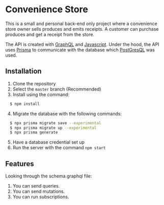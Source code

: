 # Convenience Store

This is a small and personal back-end only project where a convenience store owner sells produces and emits receipts. A customer can purchase produces and get a receipt from the store.

The API is created with [GraphQL](https://graphql.org) and [Javascript](https://www.javascript.com). Under the hood, the API uses [Prisma](https://prisma.io) to communicate with the database which [PostGresQL](https://www.postgresql.org) was used.

## Installation

1. Clone the repository
2. Select the `master` branch (Recommended) 
3. Install using the command:
```bash
  $ npm install
```
4. Migrate the database with the following commands:
```bash
  $ npx prisma migrate save --experimental
  $ npx prisma migrate up --experimental
  $ npx prisma generate
```
5. Have a database credential set up
6. Run the server with the command `npm start`

## Features

Looking through the schema.graphql file:

1. You can send queries.
2. You can send mutations.
3. You can run subscriptions.
